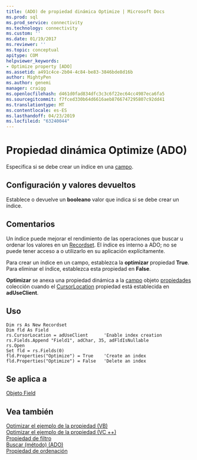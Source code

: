 ```yaml
---
title: (ADO) de propiedad dinámica Optimize | Microsoft Docs
ms.prod: sql
ms.prod_service: connectivity
ms.technology: connectivity
ms.custom: ''
ms.date: 01/19/2017
ms.reviewer: ''
ms.topic: conceptual
apitype: COM
helpviewer_keywords:
- Optimize property [ADO]
ms.assetid: a491c4ce-2b04-4c84-be83-3846bde8d16b
author: MightyPen
ms.author: genemi
manager: craigg
ms.openlocfilehash: d461d0fad834dfc3c3c6f22ec64cc4987eca6fa5
ms.sourcegitcommit: f7fced330b64d6616aeb8766747295807c92dd41
ms.translationtype: MT
ms.contentlocale: es-ES
ms.lasthandoff: 04/23/2019
ms.locfileid: "63240044"
---
```

# <a name="optimize-property-dynamic-ado"></a>Propiedad dinámica Optimize (ADO)
Especifica si se debe crear un índice en una [campo](../../../ado/reference/ado-api/field-object.md).  
  
## <a name="settings-and-return-values"></a>Configuración y valores devueltos  
 Establece o devuelve un **booleano** valor que indica si se debe crear un índice.  
  
## <a name="remarks"></a>Comentarios  
 Un índice puede mejorar el rendimiento de las operaciones que buscar u ordenar los valores en un [Recordset](../../../ado/reference/ado-api/recordset-object-ado.md). El índice es interno a ADO; no se puede tener acceso a o utilizarlo en su aplicación explícitamente.  
  
 Para crear un índice en un campo, establezca la **optimizar** propiedad **True**. Para eliminar el índice, establezca esta propiedad en **False**.  
  
 **Optimizar** se anexa una propiedad dinámica a la [campo](../../../ado/reference/ado-api/field-object.md) objeto [propiedades](../../../ado/reference/ado-api/properties-collection-ado.md) colección cuando el [CursorLocation](../../../ado/reference/ado-api/cursorlocation-property-ado.md) propiedad está establecida en **adUseClient**.  
  
## <a name="usage"></a>Uso  
  
```  
Dim rs As New Recordset  
Dim fld As Field  
rs.CursorLocation = adUseClient      'Enable index creation  
rs.Fields.Append "Field1", adChar, 35, adFldIsNullable  
rs.Open  
Set fld = rs.Fields(0)  
fld.Properties("Optimize") = True    'Create an index  
fld.Properties("Optimize") = False   'Delete an index  
```  
  
## <a name="applies-to"></a>Se aplica a  
 [Objeto Field](../../../ado/reference/ado-api/field-object.md)  
  
## <a name="see-also"></a>Vea también  
 [Optimizar el ejemplo de la propiedad (VB)](../../../ado/reference/ado-api/optimize-property-example-vb.md)   
 [Optimizar el ejemplo de la propiedad (VC ++)](../../../ado/reference/ado-api/optimize-property-example-vc.md)   
 [Propiedad de filtro](../../../ado/reference/ado-api/filter-property.md)   
 [Buscar (método) (ADO)](../../../ado/reference/ado-api/find-method-ado.md)   
 [Propiedad de ordenación](../../../ado/reference/ado-api/sort-property.md)

